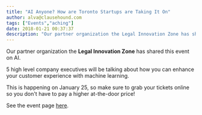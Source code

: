 ```yaml
---
title: "AI Anyone? How are Toronto Startups are Taking It On"
author: alva@clausehound.com
tags: ["Events","aching"]
date: 2018-01-21 00:37:37
description: "Our partner organization the Legal Innovation Zone has shared this event on AI."
---
```



Our partner organization the **Legal Innovation Zone** has shared this event on AI.

5 high level company executives will be talking about how you can enhance your customer experience with machine learning.

This is happening on January 25, so make sure to grab your tickets online so you don't have to pay a higher at-the-door price!

See the event page [here](https://www.startupgrind.com/events/details/startup-grind-toronto-presents-ai-anyone-how-are-toronto-startups-are-taking-it-on#/).
